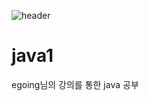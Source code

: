 ![header](https://capsule-render.vercel.app/api?type=soft&color=auto&height=150&section=header&text=Java&fontSize=70&animation=twinkling)
# java1
egoing님의 강의를 통한 java 공부
